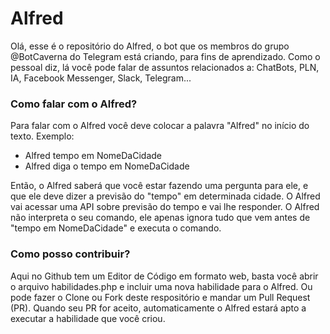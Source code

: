 # Alfred

Olá, esse é o repositório do Alfred, o bot que os membros do grupo @BotCaverna do Telegram está criando, para fins de aprendizado. Como o pessoal diz, lá você pode falar de assuntos relacionados a: ChatBots, PLN, IA, Facebook Messenger, Slack, Telegram...

### Como falar com o Alfred?
Para falar com o Alfred você deve colocar a palavra "Alfred" no início do texto. Exemplo:

- Alfred tempo em NomeDaCidade
- Alfred diga o tempo em NomeDaCidade

Então, o Alfred saberá que você estar fazendo uma pergunta para ele, e que ele deve dizer a previsão do "tempo" em determinada cidade. O Alfred vai acessar uma API sobre previsão do tempo e vai lhe responder. O Alfred não interpreta o seu comando, ele apenas ignora tudo que vem antes de "tempo em NomeDaCidade" e executa o comando.

### Como posso contribuir?
Aqui no Github tem um Editor de Código em formato web, basta você abrir o arquivo habilidades.php e incluir uma nova habilidade para o Alfred. Ou pode fazer o Clone ou Fork deste respositório e mandar um Pull Request (PR). Quando seu PR for aceito, automaticamente o Alfred estará apto a executar a habilidade que você criou.

